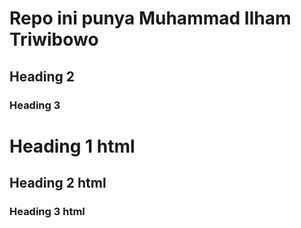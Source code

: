 # Repo ini punya Muhammad Ilham Triwibowo
## Heading 2
### Heading 3

<h1> Heading 1 html
<h2> Heading 2 html
<h3> Heading 3 html
